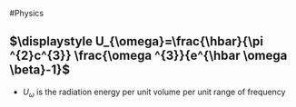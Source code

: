 #Physics 
## $\displaystyle U_{\omega}=\frac{\hbar}{\pi ^{2}c^{3}} \frac{\omega ^{3}}{e^{\hbar \omega \beta}-1}$
* $\displaystyle U_{\omega}$ is the radiation energy per unit volume per unit range of frequency